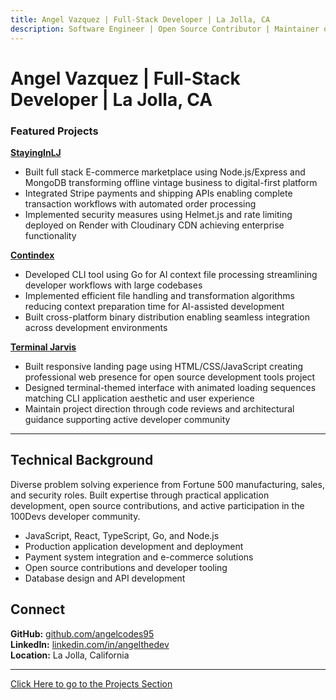 ```yaml
---
title: Angel Vazquez | Full-Stack Developer | La Jolla, CA
description: Software Engineer | Open Source Contributor | Maintainer of Terminal Jarvis | Agent Augmented Development
---
```


# Angel Vazquez | Full-Stack Developer | La Jolla, CA


### Featured Projects 

[**StayingInLJ**](https://stayinginlj.com)

- Built full stack E-commerce marketplace using Node.js/Express and MongoDB transforming offline vintage business to digital-first platform
- Integrated Stripe payments and shipping APIs enabling complete transaction workflows with automated order processing
- Implemented security measures using Helmet.js and rate limiting deployed on Render with Cloudinary CDN achieving enterprise functionality

[**Contindex**](https://github.com/AngelCodes95/contindex)

- Developed CLI tool using Go for AI context file processing streamlining developer workflows with large codebases
- Implemented efficient file handling and transformation algorithms reducing context preparation time for AI-assisted development
- Built cross-platform binary distribution enabling seamless integration across development environments

[**Terminal Jarvis**](https://terminal-jarvis.com)

- Built responsive landing page using HTML/CSS/JavaScript creating professional web presence for open source development tools project
- Designed terminal-themed interface with animated loading sequences matching CLI application aesthetic and user experience
- Maintain project direction through code reviews and architectural guidance supporting active developer community


---

## Technical Background

Diverse problem solving experience from Fortune 500 manufacturing, sales, and security roles. Built expertise through practical application development, open source contributions, and active participation in the 100Devs developer community.

- JavaScript, React, TypeScript, Go, and Node.js
- Production application development and deployment
- Payment system integration and e-commerce solutions
- Open source contributions and developer tooling
- Database design and API development

## Connect

**GitHub:** [github.com/angelcodes95](https://github.com/angelcodes95)  
**LinkedIn:** [linkedin.com/in/angelthedev](https://linkedin.com/in/angelthedev)  
**Location:** La Jolla, California

---

[Click Here to go to the Projects Section](projects.md) 